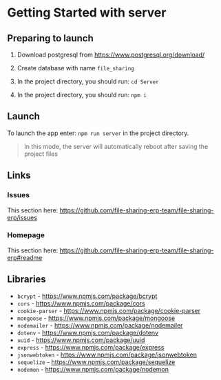 # Getting Started with server


## Preparing to launch

1.	Download postgresql from https://www.postgresql.org/download/

2.  Create database with name `file_sharing`

3.  In the project directory, you should run: `cd Server`

4.  In the project directory, you should run: `npm i`


## Launch

To launch the app enter: `npm run server` in the project directory.
> In this mode, the server will automatically reboot after saving the project files

## Links

### Issues
This section here: https://github.com/file-sharing-erp-team/file-sharing-erp/issues

### Homepage
This section here: https://github.com/file-sharing-erp-team/file-sharing-erp#readme

## Libraries

*  `bcrypt` - https://www.npmjs.com/package/bcrypt
*  `cors` - https://www.npmjs.com/package/cors
*  `cookie-parser` - https://www.npmjs.com/package/cookie-parser
*  `mongoose` - https://www.npmjs.com/package/mongoose
*  `nodemailer` - https://www.npmjs.com/package/nodemailer
*  `dotenv` - https://www.npmjs.com/package/dotenv
*  `uuid` - https://www.npmjs.com/package/uuid
*  `express` - https://www.npmjs.com/package/express
*  `jsonwebtoken` - https://www.npmjs.com/package/jsonwebtoken
*  `sequelize` - https://www.npmjs.com/package/sequelize
*  `nodemon` - https://www.npmjs.com/package/nodemon
